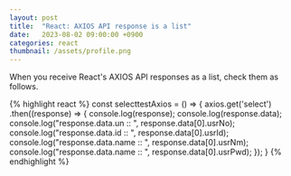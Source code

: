 ```yaml
---
layout: post
title:  "React: AXIOS API response is a list"
date:   2023-08-02 09:00:00 +0900
categories: react
thumbnail: /assets/profile.png
---
```


When you receive React's AXIOS API responses as a list, check them as follows.   

{% highlight react %}
const selecttestAxios = () => {
    axios.get('select')
    .then((response) => {
        console.log(response);
        console.log(response.data);
        console.log("response.data.un :: ", response.data[0].usrNo);
        console.log("response.data.id :: ", response.data[0].usrId);
        console.log("response.data.name :: ", response.data[0].usrNm);
        console.log("response.data.name :: ", response.data[0].usrPwd);
    });
}
{% endhighlight %}
